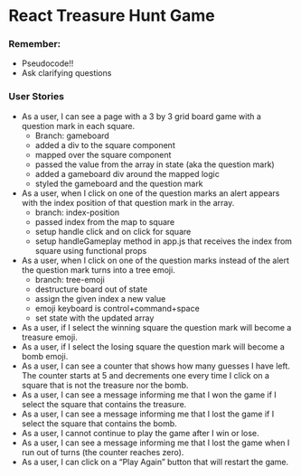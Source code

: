 # React Treasure Hunt Game

### Remember:
- Pseudocode!!
- Ask clarifying questions

### User Stories
- As a user, I can see a page with a 3 by 3 grid board game with a question mark in each square.
    - Branch: gameboard
    - added a div to the square component
    - mapped over the square component
    - passed the value from the array in state (aka the question mark)
    - added a gameboard div around the mapped logic
    - styled the gameboard and the question mark
- As a user, when I click on one of the question marks an alert appears with the index position of that question mark in the array.
    - branch: index-position
    - passed index from the map to square
    - setup handle click and on click for square
    - setup handleGameplay method in app.js that receives the index from square using functional props
- As a user, when I click on one of the question marks instead of the alert the question mark turns into a tree emoji.
    - branch: tree-emoji
    - destructure board out of state
    - assign the given index a new value
    - emoji keyboard is control+command+space
    - set state with the updated array
- As a user, if I select the winning square the question mark will become a treasure emoji.
- As a user, if I select the losing square the question mark will become a bomb emoji.
- As a user, I can see a counter that shows how many guesses I have left. The counter starts at 5 and decrements one every time I click on a square that is not the treasure nor the bomb.
- As a user, I can see a message informing me that I won the game if I select the square that contains the treasure.
- As a user, I can see a message informing me that I lost the game if I select the square that contains the bomb.
- As a user, I cannot continue to play the game after I win or lose.
- As a user, I can see a message informing me that I lost the game when I run out of turns (the counter reaches zero).
- As a user, I can click on a “Play Again” button that will restart the game.
